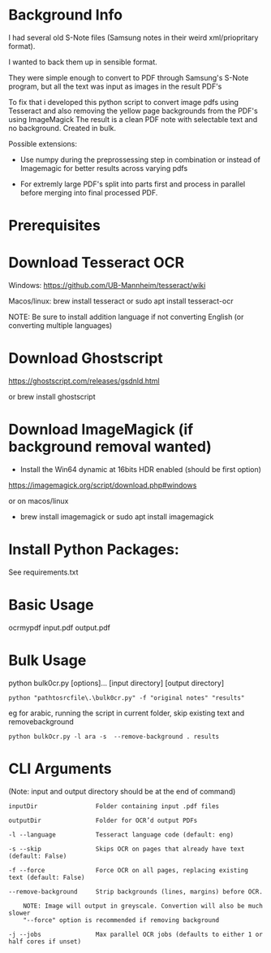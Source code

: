 # Background Info
I had several old S-Note files (Samsung notes in their weird xml/priopritary format).

I wanted to back them up in sensible format.

They were simple enough to convert to PDF through Samsung's S-Note program, 
but all the text was input as images in the result PDF's

To fix that i developed this python script to convert image pdfs using Tesseract and also removing the yellow page backgrounds from the PDF's using ImageMagick
The result is a clean PDF note with selectable text and no background. Created in bulk.

Possible extensions:

- Use numpy during the preprossessing step in combination or instead of Imagemagic for better results across varying pdfs

- For extremly large PDF's split into parts first and process in parallel before merging into final processed PDF.


# Prerequisites

# Download Tesseract OCR
Windows: https://github.com/UB-Mannheim/tesseract/wiki

Macos/linux: brew install tesseract or sudo apt install tesseract-ocr

NOTE: Be sure to install addition language if not converting English (or converting multiple languages)

# Download Ghostscript
https://ghostscript.com/releases/gsdnld.html

or brew install ghostscript

# Download ImageMagick (if background removal wanted)
- Install the Win64 dynamic at 16bits HDR enabled (should be first option)

https://imagemagick.org/script/download.php#windows

or on macos/linux

- brew install imagemagick or sudo apt install imagemagick

# Install Python Packages:

See requirements.txt


# Basic Usage

ocrmypdf input.pdf output.pdf


# Bulk Usage

python bulk0cr.py [options]... [input directory] [output directory]

    python "pathtosrcfile\.\bulk0cr.py" -f "original notes" "results"


eg for arabic, running the script in current folder, skip existing text and removebackground

    python bulkOcr.py -l ara -s  --remove-background . results




# CLI Arguments
(Note: input and output directory should be at the end of command)

    inputDir                Folder containing input .pdf files
    
    outputDir               Folder for OCR’d output PDFs
    
    -l --language           Tesseract language code (default: eng)
    
    -s --skip               Skips OCR on pages that already have text (default: False)
    
    -f --force              Force OCR on all pages, replacing existing text (default: False)
    
    --remove-background     Strip backgrounds (lines, margins) before OCR. 
    
        NOTE: Image will output in greyscale. Convertion will also be much slower
        "--force" option is recommended if removing background
    
    -j --jobs               Max parallel OCR jobs (defaults to either 1 or half cores if unset)
